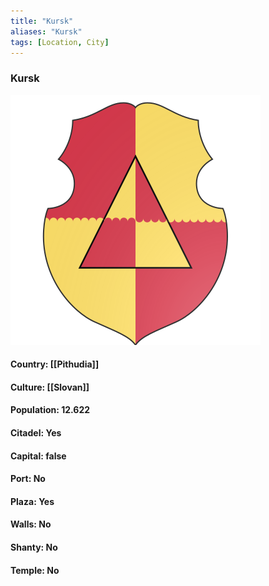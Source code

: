 ```yaml
---
title: "Kursk"
aliases: "Kursk"
tags: [Location, City]
---
```

### Kursk
![](attachment/da3c0923063bbb6acc44684ff10c4b97.svg)

#### Country: [[Pithudia]]

#### Culture: [[Slovan]]

#### Population: 12.622

#### Citadel: Yes

#### Capital: false

#### Port: No

#### Plaza: Yes

#### Walls: No

#### Shanty: No

#### Temple: No

